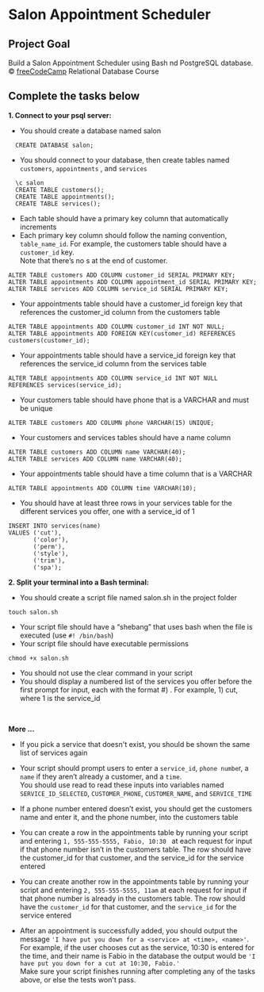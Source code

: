 
# Salon Appointment Scheduler

## Project Goal
Build a Salon Appointment Scheduler using Bash nd PostgreSQL database. <br/>
:copyright: [freeCodeCamp](https://www.freecodecamp.org/learn/relational-database/) Relational Database Course


## Complete the tasks below

**1. Connect to your psql server:** <br/> 
- You should create a database named salon
~~~~~~~~~~~~~~~~~~~~
  CREATE DATABASE salon;
~~~~~~~~~~~~~~~~~~~~

- You should connect to your database, then create tables named `customers`, `appointments` , and `services`
~~~~~~~~~~~~~~~~~~~~
  \c salon 
  CREATE TABLE customers(); 
  CREATE TABLE appointments(); 
  CREATE TABLE services();
~~~~~~~~~~~~~~~~~~~~

- Each table should have a primary key column that automatically increments <br/>
- Each primary key column should follow the naming convention, `table_name_id`. For example, the customers table should have a `customer_id` key. <br/>
  Note that there’s no s at the end of customer. <br/>
~~~~~~~~~~~~~~~~~~~~
ALTER TABLE customers ADD COLUMN customer_id SERIAL PRIMARY KEY; 
ALTER TABLE appointments ADD COLUMN appointment_id SERIAL PRIMARY KEY;
ALTER TABLE services ADD COLUMN service_id SERIAL PRIMARY KEY;
~~~~~~~~~~~~~~~~~~~~

- Your appointments table should have a customer_id foreign key that references the customer_id column from the customers table
~~~~~~~~~~~~~~~~~~~~  
ALTER TABLE appointments ADD COLUMN customer_id INT NOT NULL; 
ALTER TABLE appointments ADD FOREIGN KEY(customer_id) REFERENCES customers(customer_id);
~~~~~~~~~~~~~~~~~~~~

- Your appointments table should have a service_id foreign key that references the service_id column from the services table
~~~~~~~~~~~~~~~~~~~~
ALTER TABLE appointments ADD COLUMN service_id INT NOT NULL  REFERENCES services(service_id);
~~~~~~~~~~~~~~~~~~~~

- Your customers table should have phone that is a VARCHAR and must be unique
~~~~~~~~~~~~~~~~~~~~
ALTER TABLE customers ADD COLUMN phone VARCHAR(15) UNIQUE;
~~~~~~~~~~~~~~~~~~~~

- Your customers and services tables should have a name column
~~~~~~~~~~~~~~~~~~~~
ALTER TABLE customers ADD COLUMN name VARCHAR(40);
ALTER TABLE services ADD COLUMN name VARCHAR(40);
~~~~~~~~~~~~~~~~~~~~

- Your appointments table should have a time column that is a VARCHAR
~~~~~~~~~~~~~~~~~~~~
ALTER TABLE appointments ADD COLUMN time VARCHAR(10);
~~~~~~~~~~~~~~~~~~~~

- You should have at least three rows in your services table for the different services you offer, one with a service_id of 1
~~~~~~~~~~~~~~~~~~~~
INSERT INTO services(name) 
VALUES ('cut'), 
       ('color'),
       ('perm'),
       ('style'),
       ('trim'),
       ('spa');
~~~~~~~~~~~~~~~~~~~~


**2. Split your terminal into a Bash terminal:** <br/>
- You should create a script file named salon.sh in the project folder
~~~~~~~~~~~~~~~~~~~~
touch salon.sh
~~~~~~~~~~~~~~~~~~~~

- Your script file should have a “shebang” that uses bash when the file is executed (use `#! /bin/bash`) <br/>
- Your script file should have executable permissions
~~~~~~~~~~~~~~~~~~~~
chmod +x salon.sh
~~~~~~~~~~~~~~~~~~~~

- You should not use the clear command in your script
- You should display a numbered list of the services you offer before the first prompt for input, each with the format #) <service>. 
  For example, 1) cut, where 1 is the service_id
<br/>

**More ...**

- If you pick a service that doesn't exist, you should be shown the same list of services again

- Your script should prompt users to enter a `service_id`, `phone numbe`r, a `name` if they aren’t already a customer, and a `time`.  <br/>
  You should use read to read these inputs into variables named `SERVICE_ID_SELECTED`, `CUSTOMER_PHONE`, `CUSTOMER_NAME`, and `SERVICE_TIME`

- If a phone number entered doesn’t exist, you should get the customers name and enter it, and the phone number, into the customers table

- You can create a row in the appointments table by running your script and entering `1, 555-555-5555, Fabio, 10:30 ` at each request for input if that phone number isn’t in the customers table. 
  The row should have the customer_id for that customer, and the service_id for the service entered

- You can create another row in the appointments table by running your script and entering `2, 555-555-5555, 11am` at each request for input if that phone number is already in the customers table. 
  The row should have the `customer_id` for that customer, and the `service_id` for the service entered

- After an appointment is successfully added, you should output the message `'I have put you down for a <service> at <time>, <name>'`. 
  For example, if the user chooses cut as the service, 10:30 is entered for the time, and their name is Fabio in the database the output would be 
  `'I have put you down for a cut at 10:30, Fabio.'` <br/>
  Make sure your script finishes running after completing any of the tasks above, or else the tests won't pass.

  <br/>
